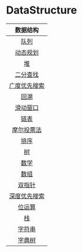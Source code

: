 # DataStructure

数据结构|
:---:|
[队列](队列.md)|
[动态规划](动态规划.md)|
[堆](堆.md)|
[二分查找](二分查找.md)|
[广度优先搜索](广度优先搜索.md)|
[回溯](回溯.md)|
[滑动窗口](滑动窗口.md)|
[链表](链表.md)|
[摩尔投票法](摩尔投票法.md)|
[排序](排序.md)|
[树](树.md)|
[数学](数学.md)|
[数组](数组.md)|
[双指针](双指针.md)|
[深度优先搜索](深度优先搜索.md)|
[位运算](位运算.md)|
[栈](栈.md)|
[字符串](字符串.md)|
[字典树](字典树.md)|
